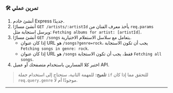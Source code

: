 ### 🛠️ تمرين عملي
1.  أنشئ خادم Express جديدًا.
2.  أنشئ مسارًا `GET /artists/:artistId` يأخذ معرف الفنان من `req.params` ويرسل استجابة مثل: `Fetching albums for artist: [artistId]`.
3.  أنشئ مسارًا `GET /songs` يتعامل مع سلاسل الاستعلام الاختيارية.
    * إذا كان عنوان URL هو `/songs?genre=rock`، يجب أن تكون الاستجابة `Fetching songs in genre: rock`.
    * إذا كان عنوان URL هو `/songs` فقط، يجب أن تكون الاستجابة `Fetching all songs`.
4.  اختبر كلا المسارين باستخدام متصفحك أو عميل API.

> **تلميح:** للمهمة الثانية، ستحتاج إلى استخدام جملة `if` للتحقق مما إذا كان `req.query.genre` موجودًا أم لا.

---
